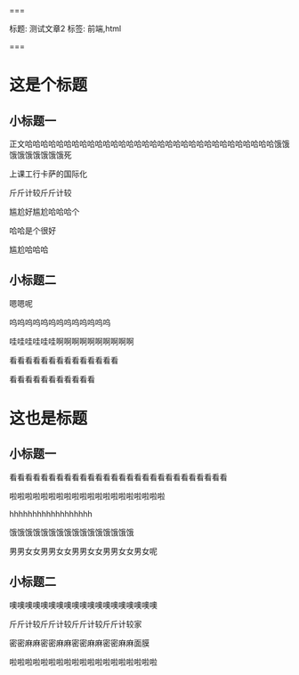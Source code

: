 ===

标题: 测试文章2
标签: 前端,html

===

# 这是个标题
## 小标题一
正文哈哈哈哈哈哈哈哈哈哈哈哈哈哈哈哈哈哈哈哈哈哈哈哈哈哈哈哈哈哈哈哈饿饿饿饿饿饿饿饿饿死

上课工行卡萨的国际化

斤斤计较斤斤计较

尴尬好尴尬哈哈哈个

哈哈是个很好

尴尬哈哈哈

## 小标题二
嗯嗯呢

呜呜呜呜呜呜呜呜呜呜呜呜呜

哇哇哇哇哇哇啊啊啊啊啊啊啊啊啊啊

看看看看看看看看看看看看看看

看看看看看看看看看看看

# 这也是标题
## 小标题一
看看看看看看看看看看看看看看看看看看看看看看看看看看看看

啦啦啦啦啦啦啦啦啦啦啦啦啦啦啦啦啦啦啦啦

hhhhhhhhhhhhhhhhhh 

饿饿饿饿饿饿饿饿饿饿饿饿饿饿饿饿

男男女女男男女女男男女女男男女女男女呢

## 小标题二
噢噢噢噢噢噢噢噢噢噢噢噢噢噢噢噢噢噢噢

斤斤计较斤斤计较斤斤计较斤斤计较家

密密麻麻密密麻麻密密麻麻密密麻麻面膜

啦啦啦啦啦啦啦啦啦啦啦啦啦啦啦啦啦啦啦


